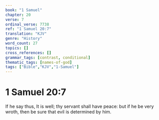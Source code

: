 ```yaml
---
book: "1 Samuel"
chapter: 20
verse: 7
ordinal_verse: 7738
ref: "1 Samuel 20:7"
translation: "KJV"
genre: "History"
word_count: 27
topics: []
cross_references: []
grammar_tags: [contrast, conditional]
thematic_tags: [names-of-god]
tags: ["Bible","KJV","1-Samuel"]
---
```


# 1 Samuel 20:7

If he say thus, It is well; thy servant shall have peace: but if he be very wroth, then be sure that evil is determined by him.
